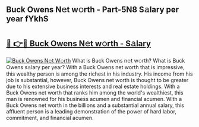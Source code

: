 ## Buck Owens N𝚎t w𝚘rth - Part-5N8 S𝚊lary per year fYkhS

# <h2><a href="http://gc3wiau.nevu.top/?p=Buck+Owens">🔗 👉🔴 Buck Owens N𝚎t w𝚘rth - S𝚊lary</a></h2>

[![Buck Owens N𝚎t W𝚘rth](https://i.imgur.com/Oavwk0R.jpeg)](http://gc3wiau.nevu.top/?p=Buck+Owens)
What is Buck Owens n𝚎t w𝚘rth? What is Buck Owens s𝚊lary per year?
With a Buck Owens net worth that is impressive, this wealthy person is among the richest in his industry. His income from his job is substantial, however, Buck Owens net worth is thought to be greater due to his extensive business interests and real estate holdings. With a Buck Owens net worth that ranks him among the world's wealthiest, this man is renowned for his business acumen and financial acumen. With a Buck Owens net worth in the billions and a substantial annual salary, this affluent person is a leading demonstration of the power of hard labor, commitment, and financial acumen.
